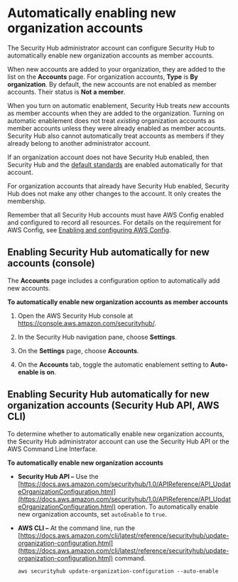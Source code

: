 # Automatically enabling new organization accounts<a name="accounts-orgs-auto-enable"></a>

The Security Hub administrator account can configure Security Hub to automatically enable new organization accounts as member accounts\.

When new accounts are added to your organization, they are added to the list on the **Accounts** page\. For organization accounts, **Type** is **By organization**\. By default, the new accounts are not enabled as member accounts\. Their status is **Not a member**\.

When you turn on automatic enablement, Security Hub treats *new* accounts as member accounts when they are added to the organization\. Turning on automatic enablement does not treat *existing* organization accounts as member accounts unless they were already enabled as member accounts\. Security Hub also cannot automatically treat accounts as members if they already belong to another administrator account\.

If an organization account does not have Security Hub enabled, then Security Hub and the [default standards](securityhub-standards-enable-disable.md#securityhub-auto-enabled-standards) are enabled automatically for that account\.

For organization accounts that already have Security Hub enabled, Security Hub does not make any other changes to the account\. It only creates the membership\.

Remember that all Security Hub accounts must have AWS Config enabled and configured to record all resources\. For details on the requirement for AWS Config, see [Enabling and configuring AWS Config](securityhub-prereq-config.md)\.

## Enabling Security Hub automatically for new accounts \(console\)<a name="accounts-orgs-auto-enable-console"></a>

The **Accounts** page includes a configuration option to automatically add new accounts\.

**To automatically enable new organization accounts as member accounts**

1. Open the AWS Security Hub console at [https://console\.aws\.amazon\.com/securityhub/](https://console.aws.amazon.com/securityhub/)\.

1. In the Security Hub navigation pane, choose **Settings**\.

1. On the **Settings** page, choose **Accounts**\.

1. On the **Accounts** tab, toggle the automatic enablement setting to **Auto\-enable is on**\.

## Enabling Security Hub automatically for new organization accounts \(Security Hub API, AWS CLI\)<a name="accounts-orgs-auto-enable-api"></a>

To determine whether to automatically enable new organization accounts, the Security Hub administrator account can use the Security Hub API or the AWS Command Line Interface\.

**To automatically enable new organization accounts**
+ **Security Hub API –** Use the [https://docs.aws.amazon.com/securityhub/1.0/APIReference/API_UpdateOrganizationConfiguration.html](https://docs.aws.amazon.com/securityhub/1.0/APIReference/API_UpdateOrganizationConfiguration.html) operation\. To automatically enable new organization accounts, set `autoEnable` to `true`\.
+ **AWS CLI –** At the command line, run the [https://docs.aws.amazon.com/cli/latest/reference/securityhub/update-organization-configuration.html](https://docs.aws.amazon.com/cli/latest/reference/securityhub/update-organization-configuration.html) command\.

  ```
  aws securityhub update-organization-configuration --auto-enable
  ```
